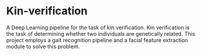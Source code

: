 # Kin-verification
A Deep Learning pipeline for the task of kin verification.
Kin verification is the task of determining whether two individuals are genetically related. This project employs a gait recognition pipeline and a facial feature extraction module to solve this problem.
